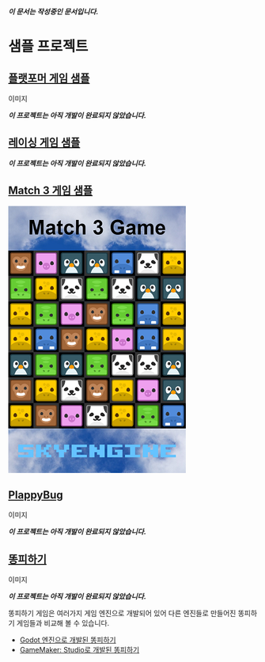 ***이 문서는 작성중인 문서입니다.***

# 샘플 프로젝트

## [플랫포머 게임 샘플](https://github.com/Hanul/SkyEngine-Sample-Platformer)
이미지

***이 프로젝트는 아직 개발이 완료되지 않았습니다.***

## [레이싱 게임 샘플](https://github.com/Hanul/SkyEngine-Sample-Racing)
***이 프로젝트는 아직 개발이 완료되지 않았습니다.***

## [Match 3 게임 샘플](https://github.com/Hanul/SkyEngine-Sample-Match3)
![스크린샷](https://raw.githubusercontent.com/Hanul/SkyEngine/master/DOC/Samples/match3.png)

## [PlappyBug](https://github.com/Hanul/PlappyBug)
이미지

***이 프로젝트는 아직 개발이 완료되지 않았습니다.***

## [똥피하기](https://github.com/Hanul/SkyEngine-Dung)
이미지

***이 프로젝트는 아직 개발이 완료되지 않았습니다.***

똥피하기 게임은 여러가지 게임 엔진으로 개발되어 있어 다른 엔진들로 만들어진 똥피하기 게임들과 비교해 볼 수 있습니다.
- [Godot 엔진으로 개발된 똥피하기](https://github.com/Hanul/Godot-Dung)
- [GameMaker: Studio로 개발된 똥피하기](https://github.com/Hanul/GMS-Dung)